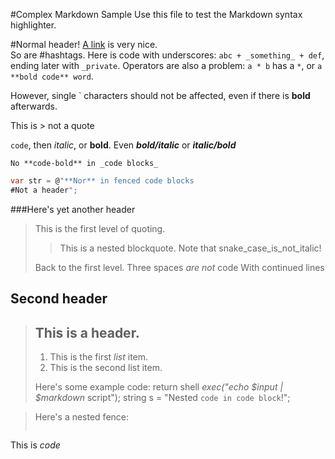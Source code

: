 #Complex Markdown Sample
Use this file to test the Markdown syntax highlighter.

#Normal header!
[A link](http://blog.slaks.net/#csharp) is very nice.  
So are #hashtags.
Here is code with underscores: `abc + _something_ + def`, ending later with `_private`.  Operators are also a problem: `a * b` has a `*`, or `a **bold code** word`.

However, single ` characters should not be affected, even if there is **bold** afterwards.  

This is > not a quote

`code`, then _italic_, or **bold**.
Even  **_bold/italic_** or _**italic/bold**_

    No **code-bold** in _code blocks_

```cs
var str = @"**Nor** in fenced code blocks
#Not a header";
```

###Here's yet another header

> This is the first level of quoting.
>
> > This is a nested blockquote.
> > Note that snake_case_is_not_italic! 
>
> Back to the first level.
>   Three spaces _are not_ code
With continued lines

## Second header

> ## This is a header.
> 
> 1.   This is the first _list_ item.
> 2.   This is the second list item.
> 
> Here's some example code:
>    return shell _exec("echo $input | $markdown_ script");
>    string s = "Nested `code in code block`!";

> Here's a nested fence:
> > ```
This is _code_
```

